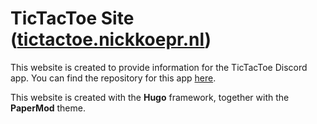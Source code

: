 # TicTacToe Site ([tictactoe.nickkoepr.nl](https://tictactoe.nickkoepr.nl/))

This website is created to provide information for the TicTacToe Discord app. You can find the repository for this app [here](https://github.com/NickKoepr/TicTacToe).

This website is created with the **Hugo** framework, together with the **PaperMod** theme.
